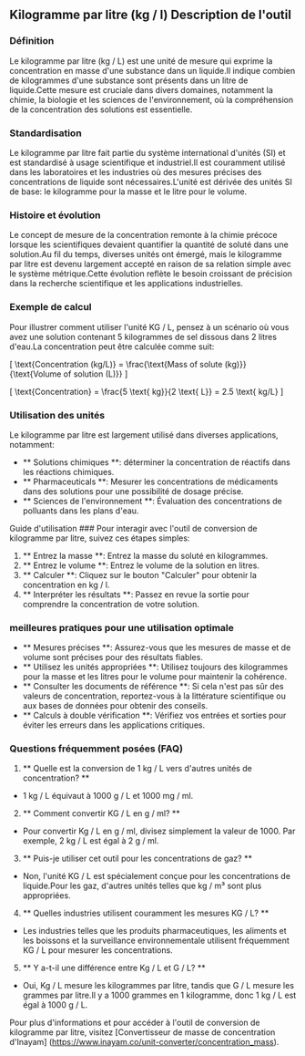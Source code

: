 ## Kilogramme par litre (kg / l) Description de l'outil

### Définition
Le kilogramme par litre (kg / L) est une unité de mesure qui exprime la concentration en masse d'une substance dans un liquide.Il indique combien de kilogrammes d'une substance sont présents dans un litre de liquide.Cette mesure est cruciale dans divers domaines, notamment la chimie, la biologie et les sciences de l'environnement, où la compréhension de la concentration des solutions est essentielle.

### Standardisation
Le kilogramme par litre fait partie du système international d'unités (SI) et est standardisé à usage scientifique et industriel.Il est couramment utilisé dans les laboratoires et les industries où des mesures précises des concentrations de liquide sont nécessaires.L'unité est dérivée des unités SI de base: le kilogramme pour la masse et le litre pour le volume.

### Histoire et évolution
Le concept de mesure de la concentration remonte à la chimie précoce lorsque les scientifiques devaient quantifier la quantité de soluté dans une solution.Au fil du temps, diverses unités ont émergé, mais le kilogramme par litre est devenu largement accepté en raison de sa relation simple avec le système métrique.Cette évolution reflète le besoin croissant de précision dans la recherche scientifique et les applications industrielles.

### Exemple de calcul
Pour illustrer comment utiliser l'unité KG / L, pensez à un scénario où vous avez une solution contenant 5 kilogrammes de sel dissous dans 2 litres d'eau.La concentration peut être calculée comme suit:

\[ \text{Concentration (kg/L)} = \frac{\text{Mass of solute (kg)}}{\text{Volume of solution (L)}} \]

\[ \text{Concentration} = \frac{5 \text{ kg}}{2 \text{ L}} = 2.5 \text{ kg/L} \]

### Utilisation des unités
Le kilogramme par litre est largement utilisé dans diverses applications, notamment:
- ** Solutions chimiques **: déterminer la concentration de réactifs dans les réactions chimiques.
- ** Pharmaceuticals **: Mesurer les concentrations de médicaments dans des solutions pour une possibilité de dosage précise.
- ** Sciences de l'environnement **: Évaluation des concentrations de polluants dans les plans d'eau.

Guide d'utilisation ###
Pour interagir avec l'outil de conversion de kilogramme par litre, suivez ces étapes simples:
1. ** Entrez la masse **: Entrez la masse du soluté en kilogrammes.
2. ** Entrez le volume **: Entrez le volume de la solution en litres.
3. ** Calculer **: Cliquez sur le bouton "Calculer" pour obtenir la concentration en kg / l.
4. ** Interpréter les résultats **: Passez en revue la sortie pour comprendre la concentration de votre solution.

### meilleures pratiques pour une utilisation optimale
- ** Mesures précises **: Assurez-vous que les mesures de masse et de volume sont précises pour des résultats fiables.
- ** Utilisez les unités appropriées **: Utilisez toujours des kilogrammes pour la masse et les litres pour le volume pour maintenir la cohérence.
- ** Consulter les documents de référence **: Si cela n'est pas sûr des valeurs de concentration, reportez-vous à la littérature scientifique ou aux bases de données pour obtenir des conseils.
- ** Calculs à double vérification **: Vérifiez vos entrées et sorties pour éviter les erreurs dans les applications critiques.

### Questions fréquemment posées (FAQ)

1. ** Quelle est la conversion de 1 kg / L vers d'autres unités de concentration? **
- 1 kg / L équivaut à 1000 g / L et 1000 mg / ml.

2. ** Comment convertir KG / L en g / ml? **
- Pour convertir Kg / L en g / ml, divisez simplement la valeur de 1000. Par exemple, 2 kg / L est égal à 2 g / ml.

3. ** Puis-je utiliser cet outil pour les concentrations de gaz? **
- Non, l'unité KG / L est spécialement conçue pour les concentrations de liquide.Pour les gaz, d'autres unités telles que kg / m³ sont plus appropriées.

4. ** Quelles industries utilisent couramment les mesures KG / L? **
- Les industries telles que les produits pharmaceutiques, les aliments et les boissons et la surveillance environnementale utilisent fréquemment KG / L pour mesurer les concentrations.

5. ** Y a-t-il une différence entre Kg / L et G / L? **
- Oui, Kg / L mesure les kilogrammes par litre, tandis que G / L mesure les grammes par litre.Il y a 1000 grammes en 1 kilogramme, donc 1 kg / L est égal à 1000 g / L.

Pour plus d'informations et pour accéder à l'outil de conversion de kilogramme par litre, visitez [Convertisseur de masse de concentration d'Inayam] (https://www.inayam.co/unit-converter/concentration_mass).